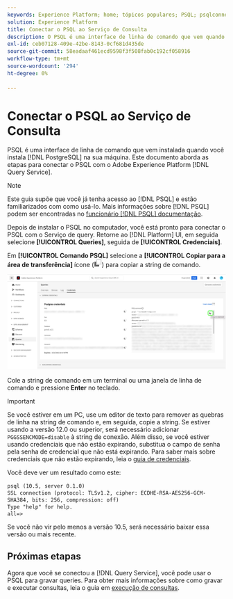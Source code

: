```yaml
---
keywords: Experience Platform; home; tópicos populares; PSQL; psqlconnect para serviço de consulta; serviço de consulta; serviço de consulta;
solution: Experience Platform
title: Conectar o PSQL ao Serviço de Consulta
description: O PSQL é uma interface de linha de comando que vem quando você instala o PostgreSQL em sua máquina. Você pode instalá-lo seguindo estas instruções.
exl-id: ceb07128-409e-42be-8143-0cf681d435de
source-git-commit: 58eadaaf461ecd9598f3f508fab0c192cf058916
workflow-type: tm+mt
source-wordcount: '294'
ht-degree: 0%

---
```


# Conectar o PSQL ao Serviço de Consulta

PSQL é uma interface de linha de comando que vem instalada quando você instala [!DNL PostgreSQL] na sua máquina. Este documento aborda as etapas para conectar o PSQL com o Adobe Experience Platform [!DNL Query Service].

>[!NOTE]
>
> Este guia supõe que você já tenha acesso ao [!DNL PSQL] e estão familiarizados com como usá-lo. Mais informações sobre [!DNL PSQL] podem ser encontradas no [funcionário [!DNL PSQL] documentação](https://www.postgresql.org/docs/current/app-psql.html).

Depois de instalar o PSQL no computador, você está pronto para conectar o PSQL com o Serviço de query. Retorne ao [!DNL Platform] UI, em seguida selecione **[!UICONTROL Queries]**, seguida de **[!UICONTROL Credenciais]**.

Em **[!UICONTROL Comando PSQL]** selecione a **[!UICONTROL Copiar para a área de transferência]** ícone (![Ícone Copiar](../images/clients/psql/copy-icon.png)) para copiar a string de comando.

![A guia Query dashboard Credentials com o ícone de cópia realçado.](../images/clients/psql/connect-bi.png)

Cole a string de comando em um terminal ou uma janela de linha de comando e pressione **Enter** no teclado.

>[!IMPORTANT]
>
>Se você estiver em um PC, use um editor de texto para remover as quebras de linha na string de comando e, em seguida, copie a string. Se estiver usando a versão 12.0 ou superior, será necessário adicionar `PGGSSENCMODE=disable` à string de conexão. Além disso, se você estiver usando credenciais que não estão expirando, substitua o campo de senha pela senha de credencial que não está expirando. Para saber mais sobre credenciais que não estão expirando, leia o [guia de credenciais](../ui/credentials.md).

Você deve ver um resultado como este:

```shell
psql (10.5, server 0.1.0)
SSL connection (protocol: TLSv1.2, cipher: ECDHE-RSA-AES256-GCM-SHA384, bits: 256, compression: off)
Type "help" for help.
all=>
```

Se você não vir pelo menos a versão 10.5, será necessário baixar essa versão ou mais recente.

## Próximas etapas

Agora que você se conectou a [!DNL Query Service], você pode usar o PSQL para gravar queries. Para obter mais informações sobre como gravar e executar consultas, leia o guia em [execução de consultas](../best-practices/writing-queries.md).
